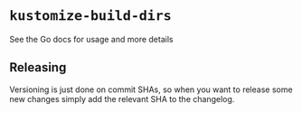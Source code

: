 # `kustomize-build-dirs`

See the Go docs for usage and more details

## Releasing

Versioning is just done on commit SHAs, so when you want to release some new
changes simply add the relevant SHA to the changelog.
